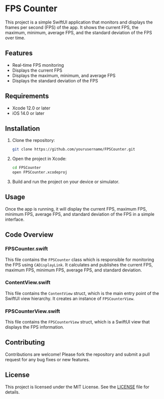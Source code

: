 # FPS Counter

This project is a simple SwiftUI application that monitors and displays the frames per second (FPS) of the app. It shows the current FPS, the maximum, minimum, average FPS, and the standard deviation of the FPS over time.

## Features

- Real-time FPS monitoring
- Displays the current FPS
- Displays the maximum, minimum, and average FPS
- Displays the standard deviation of the FPS

## Requirements

- Xcode 12.0 or later
- iOS 14.0 or later

## Installation

1. Clone the repository:

    ```bash
    git clone https://github.com/yourusername/FPSCounter.git
    ```

2. Open the project in Xcode:

    ```bash
    cd FPSCounter
    open FPSCounter.xcodeproj
    ```

3. Build and run the project on your device or simulator.

## Usage

Once the app is running, it will display the current FPS, maximum FPS, minimum FPS, average FPS, and standard deviation of the FPS in a simple interface.

## Code Overview

### FPSCounter.swift

This file contains the `FPSCounter` class which is responsible for monitoring the FPS using `CADisplayLink`. It calculates and publishes the current FPS, maximum FPS, minimum FPS, average FPS, and standard deviation.

### ContentView.swift

This file contains the `ContentView` struct, which is the main entry point of the SwiftUI view hierarchy. It creates an instance of `FPSCounterView`.

### FPSCounterView.swift

This file contains the `FPSCounterView` struct, which is a SwiftUI view that displays the FPS information.

## Contributing

Contributions are welcome! Please fork the repository and submit a pull request for any bug fixes or new features.

## License

This project is licensed under the MIT License. See the [LICENSE](LICENSE) file for details.
